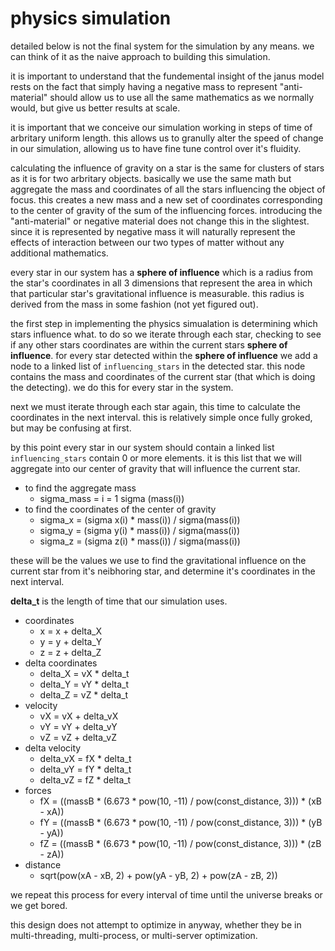 # physics simulation

detailed below is not the final system for the simulation by any means. we can think of it as the naive approach to building this simulation.

it is important to understand that the fundemental insight of the janus model rests on the fact that simply having a negative mass to represent "anti-material" should allow us to use all the same mathematics as we normally would, but give us better results at scale.

it is important that we conceive our simulation working in steps of time of arbritary uniform length. this allows us to granully alter the speed of change in our simulation, allowing us to have fine tune control over it's fluidity. 

calculating the influence of gravity on a star is the same for clusters of stars as it is for two arbritary objects. basically we use the same math but aggregate the mass and coordinates of all the stars influencing the object of focus. this creates a new mass and a new set of coordinates corresponding to the center of gravity of the sum of the influencing forces. introducing the "anti-material" or negative material does not change this in the slightest. since it is represented by negative mass it will naturally represent the effects of interaction between our two types of matter without any additional mathematics. 

every star in our system has a **sphere of influence** which is a radius from the star's coordinates in all 3 dimensions that represent the area in which that particular star's gravitational influence is measurable. this radius is derived from the mass in some fashion (not yet figured out).

the first step in implementing the physics simualation is determining which stars influence what. to do so we iterate through each star, checking to see if any other stars coordinates are within the current stars **sphere of influence**. for every star detected within the **sphere of influence** we add a node to a linked list of `influencing_stars` in the detected star. this node contains the mass and coordinates of the current star (that which is doing the detecting). we do this for every star in the system.

next we must iterate through each star again, this time to calculate the coordinates in the next interval. this is relatively simple once fully groked, but may be confusing at first. 

by this point every star in our system should contain a linked list `influencing_stars` contain 0 or more elements. it is this list that we will aggregate into our center of gravity that will influence the current star.

* to find the aggregate mass
  * sigma_mass = i = 1 sigma (mass(i))
* to find the coordinates of the center of gravity
  * sigma_x = (sigma x(i) * mass(i)) / sigma(mass(i))
  * sigma_y = (sigma y(i) * mass(i)) / sigma(mass(i))
  * sigma_z = (sigma z(i) * mass(i)) / sigma(mass(i))

these will be the values we use to find the gravitational influence on the current star from it's neibhoring star, and determine it's coordinates in the next interval.

**delta_t** is the length of time that our simulation uses. 

* coordinates 
  * x = x + delta_X
  * y = y + delta_Y
  * z = z + delta_Z
* delta coordinates
  * delta_X = vX * delta_t
  * delta_Y = vY * delta_t
  * delta_Z = vZ * delta_t
* velocity
  * vX = vX + delta_vX
  * vY = vY + delta_vY
  * vZ = vZ + delta_vZ
* delta velocity
  * delta_vX = fX * delta_t
  * delta_vY = fY * delta_t
  * delta_vZ = fZ * delta_t
* forces
  * fX = ((massB * (6.673 * pow(10, -11) / pow(const_distance, 3))) * (xB - xA))
  * fY = ((massB * (6.673 * pow(10, -11) / pow(const_distance, 3))) * (yB - yA))
  * fZ = ((massB * (6.673 * pow(10, -11) / pow(const_distance, 3))) * (zB - zA))
* distance
  * sqrt(pow(xA - xB, 2) + pow(yA - yB, 2) + pow(zA - zB, 2))

we repeat this process for every interval of time until the universe breaks or we get bored.

this design does not attempt to optimize in anyway, whether they be in multi-threading, multi-process, or multi-server optimization.















